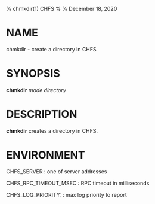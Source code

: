 % chmkdir(1) CHFS
%
% December 18, 2020

# NAME
chmkdir - create a directory in CHFS

# SYNOPSIS
**chmkdir** _mode_ _directory_

# DESCRIPTION
**chmkdir** creates a directory in CHFS.

# ENVIRONMENT
CHFS_SERVER
: one of server addresses

CHFS_RPC_TIMEOUT_MSEC
: RPC timeout in milliseconds

CHFS_LOG_PRIORITY:
: max log priority to report

